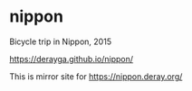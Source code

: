# nippon
Bicycle trip in Nippon, 2015

https://derayga.github.io/nippon/

This is mirror site for https://nippon.deray.org/

